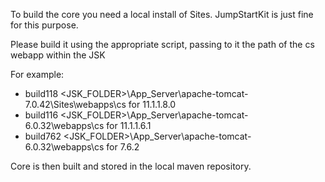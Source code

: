 To build the core you need a local install of Sites. JumpStartKit is just fine for this purpose.

Please build it using the appropriate script, passing to it the path of the cs webapp within the JSK

For example:

- build118 <JSK_FOLDER>\App_Server\apache-tomcat-7.0.42\Sites\webapps\cs for 11.1.1.8.0
- build116 <JSK_FOLDER>\App_Server\apache-tomcat-6.0.32\webapps\cs for 11.1.1.6.1
- build762 <JSK_FOLDER>\App_Server\apache-tomcat-6.0.32\webapps\cs for 7.6.2

Core is then built and stored in the local maven repository.

